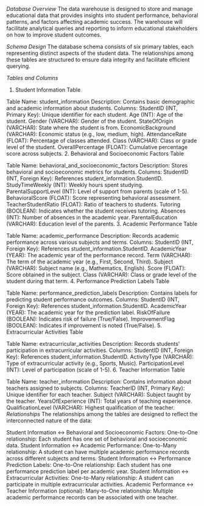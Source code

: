 *Database Overview*
The data warehouse is designed to store and manage educational data that provides insights into student performance, behavioral patterns, and factors affecting academic success. The warehouse will facilitate analytical queries and reporting to inform educational stakeholders on how to improve student outcomes.

*Schema Design*
The database schema consists of six primary tables, each representing distinct aspects of the student data. The relationships among these tables are structured to ensure data integrity and facilitate efficient querying.

*Tables and Columns*

1. Student Information Table

Table Name: student_information
Description: Contains basic demographic and academic information about students.
Columns:
StudentID (INT, Primary Key): Unique identifier for each student.
Age (INT): Age of the student.
Gender (VARCHAR): Gender of the student.
StateOfOrigin (VARCHAR): State where the student is from.
EconomicBackground (VARCHAR): Economic status (e.g., low, medium, high).
AttendanceRate (FLOAT): Percentage of classes attended.
Class (VARCHAR): Class or grade level of the student.
OverallPercentage (FLOAT): Cumulative percentage score across subjects.
2. Behavioral and Socioeconomic Factors Table

Table Name: behavioral_and_socioeconomic_factors
Description: Stores behavioral and socioeconomic metrics for students.
Columns:
StudentID (INT, Foreign Key): References student_information.StudentID.
StudyTimeWeekly (INT): Weekly hours spent studying.
ParentalSupportLevel (INT): Level of support from parents (scale of 1-5).
BehavioralScore (FLOAT): Score representing behavioral assessment.
TeacherStudentRatio (FLOAT): Ratio of teachers to students.
Tutoring (BOOLEAN): Indicates whether the student receives tutoring.
Absences (INT): Number of absences in the academic year.
ParentalEducation (VARCHAR): Education level of the parents.
3. Academic Performance Table

Table Name: academic_performance
Description: Records academic performance across various subjects and terms.
Columns:
StudentID (INT, Foreign Key): References student_information.StudentID.
AcademicYear (YEAR): The academic year of the performance record.
Term (VARCHAR): The term of the academic year (e.g., First, Second, Third).
Subject (VARCHAR): Subject name (e.g., Mathematics, English).
Score (FLOAT): Score obtained in the subject.
Class (VARCHAR): Class or grade level of the student during that term.
4. Performance Prediction Labels Table

Table Name: performance_prediction_labels
Description: Contains labels for predicting student performance outcomes.
Columns:
StudentID (INT, Foreign Key): References student_information.StudentID.
AcademicYear (YEAR): The academic year for the prediction label.
RiskOfFailure (BOOLEAN): Indicates risk of failure (True/False).
ImprovementFlag (BOOLEAN): Indicates if improvement is noted (True/False).
5. Extracurricular Activities Table

Table Name: extracurricular_activities
Description: Records students’ participation in extracurricular activities.
Columns:
StudentID (INT, Foreign Key): References student_information.StudentID.
ActivityType (VARCHAR): Type of extracurricular activity (e.g., Sports, Music).
ParticipationLevel (INT): Level of participation (scale of 1-5).
6. Teacher Information Table

Table Name: teacher_information
Description: Contains information about teachers assigned to subjects.
Columns:
TeacherID (INT, Primary Key): Unique identifier for each teacher.
Subject (VARCHAR): Subject taught by the teacher.
YearsOfExperience (INT): Total years of teaching experience.
QualificationLevel (VARCHAR): Highest qualification of the teacher.
*Relationships*
The relationships among the tables are designed to reflect the interconnected nature of the data:

Student Information ↔️ Behavioral and Socioeconomic Factors:
One-to-One relationship: Each student has one set of behavioral and socioeconomic data.
Student Information ↔️ Academic Performance:
One-to-Many relationship: A student can have multiple academic performance records across different subjects and terms.
Student Information ↔️ Performance Prediction Labels:
One-to-One relationship: Each student has one performance prediction label per academic year.
Student Information ↔️ Extracurricular Activities:
One-to-Many relationship: A student can participate in multiple extracurricular activities.
Academic Performance ↔️ Teacher Information (optional):
Many-to-One relationship: Multiple academic performance records can be associated with one teacher.
